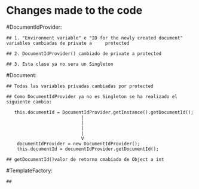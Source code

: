 # Changes made to the code

#DocumentIdProvider:

	## 1. "Environment variable" e "ID for the newly created document" variables cambiadas de private a   	protected
	
	## 2. DocumentIdProvider() cambiado de private a protected
	
	## 3. Esta clase ya no sera un Singleton
	
#Document:

	## Todas las variables privadas cambiadas por protected
	
	## Como DocumentIdProvider ya no es Singleton se ha realizado el siguiente cambio: 
	
	   this.documentId = DocumentIdProvider.getInstance().getDocumentId();
	   							|
	   							|
	   							|
	   							|
	   							V
		documentIdProvider = new DocumentIdProvider();
		this.documentId = documentIdProvider.getDocumentId();
		
	## getDocumentId()valor de retorno cmabiado de Object a int
	
#TemplateFactory:

	##